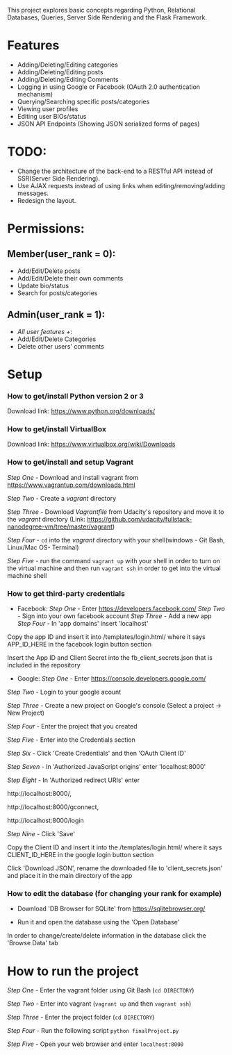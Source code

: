 This project explores basic concepts regarding Python, Relational Databases, Queries, Server Side Rendering and the Flask Framework.

# Features
- Adding/Deleting/Editing categories
- Adding/Deleting/Editing posts
- Adding/Deleting/Editing Comments
- Logging in using Google or Facebook (OAuth 2.0 authentication mechanism)
- Querying/Searching specific posts/categories
- Viewing user profiles
- Editing user BIOs/status
- JSON API Endpoints (Showing JSON serialized forms of pages)

# TODO:
- Change the architecture of the back-end to a RESTful API instead of SSR(Server Side Rendering).
- Use AJAX requests instead of using links when editing/removing/adding messages.
- Redesign the layout.

# Permissions:
## Member(user_rank = 0):
- Add/Edit/Delete posts
- Add/Edit/Delete their own comments
- Update bio/status
- Search for posts/categories


## Admin(user_rank = 1):
- *All user features +*:
- Add/Edit/Delete Categories
- Delete other users' comments


# Setup
### How to get/install Python version 2 or 3
Download link: https://www.python.org/downloads/


### How to get/install VirtualBox
Download link: https://www.virtualbox.org/wiki/Downloads


### How to get/install and setup Vagrant
*Step One* - Download and install vagrant from https://www.vagrantup.com/downloads.html

*Step Two* - Create a *_vagrant_* directory

*Step Three* - Download *Vagrantfile* from Udacity's repository 
and move it to the *_vagrant_* directory
(Link: https://github.com/udacity/fullstack-nanodegree-vm/tree/master/vagrant)

*Step Four* - ```cd``` into the *_vagrant_* directory with your shell(windows - Git Bash, Linux/Mac OS- Terminal) 

*Step Five* - run the command ```vagrant up``` with your shell in order to turn on the virtual machine
and then run ```vagrant ssh``` in order to get into the virtual machine shell 


### How to get third-party credentials

- Facebook: 
*Step One* - Enter https://developers.facebook.com/
*Step Two* - Sign into your own facebook account
*Step Three* - Add a new app
*Step Four* - In 'app domains' insert 'localhost'

Copy the app ID and insert it into /templates/login.html/  where it says
APP_ID_HERE in the facebook login button section

Insert the App ID and Client Secret into the fb_client_secrets.json that is included in the repository

- Google:
*Step One* - Enter https://console.developers.google.com/

*Step Two* - Login to your google acount

*Step Three* - Create a new project on Google's console (Select a project -> New Project)

*Step Four* - Enter the project that you created

*Step Five* - Enter into the Credentials section

*Step Six* - Click 'Create Credentials' and then 'OAuth Client ID'

*Step Seven* - In 'Authorized JavaScript origins' enter 'localhost:8000'

*Step Eight* - In 'Authorized redirect URIs' enter 		

http://localhost:8000/,	

http://localhost:8000/gconnect,	

http://localhost:8000/login

*Step Nine* - Click 'Save'

Copy the Client ID and insert it into the /templates/login.html/ where it says
CLIENT_ID_HERE in the google login button section

Click 'Download JSON', rename the downloaded file to 'client_secrets.json' and place it in the main directory of the app

### How to edit the database (for changing your rank for example)

- Download 'DB Browser for SQLite' from https://sqlitebrowser.org/

- Run it and open the database using the 'Open Database' 

In order to change/create/delete information in the database click the 'Browse Data' tab 


# How to run the project

*Step One* - Enter the vagrant folder using Git Bash (```cd DIRECTORY```)

*Step Two* - Enter into vagrant (```vagrant up``` and then ```vagrant ssh```)

*Step Three* - Enter the project folder (```cd DIRECTORY```)

*Step Four* - Run the following script ```python finalProject.py```

*Step Five* - Open your web browser and enter ```localhost:8000```
